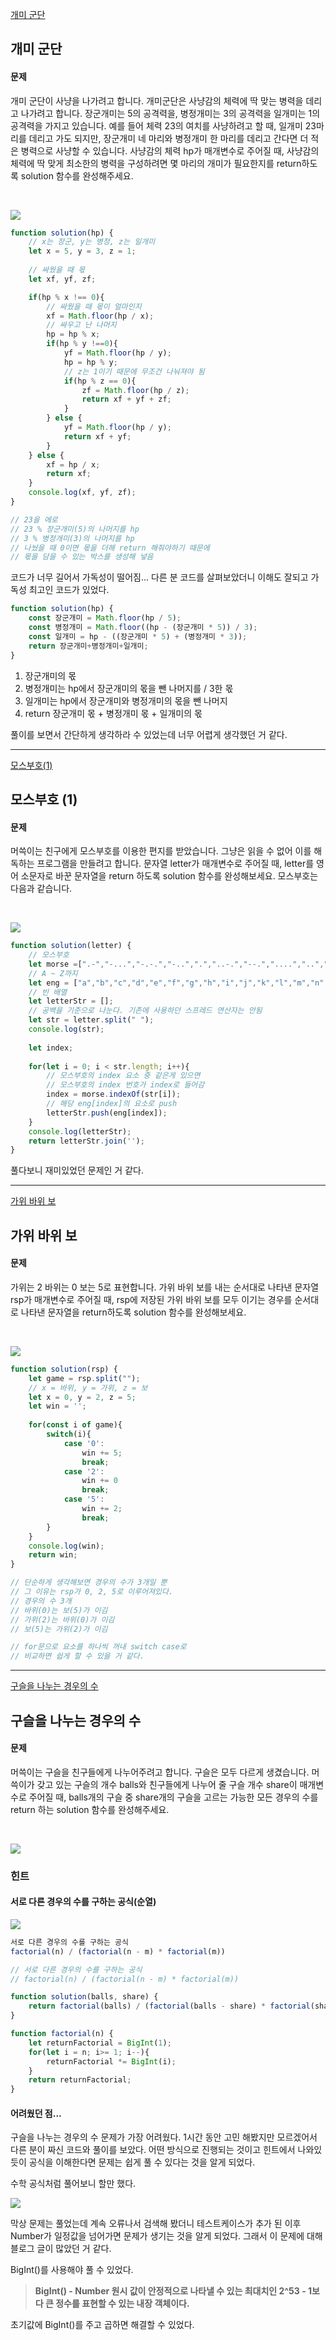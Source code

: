 [개미 군단](https://school.programmers.co.kr/learn/courses/30/lessons/120837)
## 개미 군단
#### 문제
개미 군단이 사냥을 나가려고 합니다. 개미군단은 사냥감의 체력에 딱 맞는 병력을 데리고 나가려고 합니다. 장군개미는 5의 공격력을, 병정개미는 3의 공격력을 일개미는 1의 공격력을 가지고 있습니다. 예를 들어 체력 23의 여치를 사냥하려고 할 때, 일개미 23마리를 데리고 가도 되지만, 장군개미 네 마리와 병정개미 한 마리를 데리고 간다면 더 적은 병력으로 사냥할 수 있습니다. 사냥감의 체력 hp가 매개변수로 주어질 때, 사냥감의 체력에 딱 맞게 최소한의 병력을 구성하려면 몇 마리의 개미가 필요한지를 return하도록 solution 함수를 완성해주세요.

<br/>

![](https://velog.velcdn.com/images/jkang4531/post/4923a19c-ebfe-4d4f-b7bd-30fda713b56b/image.png)

```javascript
function solution(hp) {
  	// x는 장군, y는 병정, z는 일개미
    let x = 5, y = 3, z = 1;
    
  	// 싸웠을 때 몫
    let xf, yf, zf;

    if(hp % x !== 0){
      	// 싸웠을 때 몫이 얼마인지
        xf = Math.floor(hp / x);
      	// 싸우고 난 나머지
        hp = hp % x;
        if(hp % y !==0){
            yf = Math.floor(hp / y);
            hp = hp % y;
          	// z는 1이기 때문에 무조건 나눠져야 됨
            if(hp % z == 0){
                zf = Math.floor(hp / z);
                return xf + yf + zf;
            }
        } else {
            yf = Math.floor(hp / y);
            return xf + yf;
        }
    } else {
        xf = hp / x;
        return xf;
    }
    console.log(xf, yf, zf);
}

// 23을 에로
// 23 % 장군개미(5)의 나머지를 hp
// 3 % 병정개미(3)의 나머지를 hp
// 나눴을 때 0이면 몫을 더해 return 해줘야하기 때문에
// 몫을 담을 수 있는 박스를 생성해 넣음

```
코드가 너무 길어서 가독성이 떨어짐...
다른 분 코드를 살펴보았더니 이해도 잘되고 가독성 최고인 코드가 있었다.

```javascript
function solution(hp) {
    const 장군개미 = Math.floor(hp / 5);
    const 병정개미 = Math.floor((hp - (장군개미 * 5)) / 3);
    const 일개미 = hp - ((장군개미 * 5) + (병정개미 * 3));
    return 장군개미+병정개미+일개미;
}
```
1. 장군개미의 몫
2. 병정개미는 hp에서 장군개미의 몫을 뺀 나머지를 / 3한 몫
3. 일개미는 hp에서 장군개미와 병정개미의 몫을 뺀 나머지
4. return 장군개미 몫 + 병정개미 몫 + 일개미의 몫

풀이를 보면서 간단하게 생각하라 수 있었는데 너무 어렵게 생각했던 거 같다.

---
[모스부호(1)](https://school.programmers.co.kr/learn/courses/30/lessons/120838)
## 모스부호 (1)
#### 문제
머쓱이는 친구에게 모스부호를 이용한 편지를 받았습니다. 그냥은 읽을 수 없어 이를 해독하는 프로그램을 만들려고 합니다. 문자열 letter가 매개변수로 주어질 때, letter를 영어 소문자로 바꾼 문자열을 return 하도록 solution 함수를 완성해보세요.
모스부호는 다음과 같습니다.

<br/>

![](https://velog.velcdn.com/images/jkang4531/post/ba79133c-f7f2-435d-8524-8b9e1c8f7711/image.png)

```javascript
function solution(letter) {
  	// 모스부호
    let morse =[".-","-...","-.-.","-..",".","..-.","--.","....","..",".---","-.-",".-..","--","-.","---",".--.","--.-",".-.","...","-","..-","...-",".--","-..-","-.--","--.."]
    // A ~ Z까지
    let eng = ["a","b","c","d","e","f","g","h","i","j","k","l","m","n","o","p","q","r","s","t","u","v","w","x","y","z"];
  	// 빈 배열
    let letterStr = [];
    // 공백을 기준으로 나눈다. 기존에 사용하던 스프레드 연산자는 안됨
    let str = letter.split(" ");
    console.log(str);
    
    let index;
    
    for(let i = 0; i < str.length; i++){
      	// 모스부호의 index 요소 중 같은게 있으면 
      	// 모스부호의 index 번호가 index로 들어감
        index = morse.indexOf(str[i]);
      	// 해당 eng[index]의 요소로 push
        letterStr.push(eng[index]);
    }
    console.log(letterStr);
    return letterStr.join('');
}
```
풀다보니 재미있었던 문제인 거 같다.

---
[가위 바위 보](https://school.programmers.co.kr/learn/courses/30/lessons/120839)
## 가위 바위 보
#### 문제
가위는 2 바위는 0 보는 5로 표현합니다. 가위 바위 보를 내는 순서대로 나타낸 문자열 rsp가 매개변수로 주어질 때, rsp에 저장된 가위 바위 보를 모두 이기는 경우를 순서대로 나타낸 문자열을 return하도록 solution 함수를 완성해보세요.

<br/>

![](https://velog.velcdn.com/images/jkang4531/post/b35925cb-9077-4318-8539-7bfab22be058/image.png)

```javascript
function solution(rsp) {
    let game = rsp.split("");
    // x = 바위, y = 가위, z = 보
    let x = 0, y = 2, z = 5;
    let win = '';
    
    for(const i of game){
        switch(i){
            case '0':
                win += 5;
                break;
            case '2':
                win += 0
                break;
            case '5':
                win += 2;
                break;
        }
    }
    console.log(win);
    return win;
}

// 단순하게 생각해보면 경우의 수가 3개일 뿐
// 그 이유는 rsp가 0, 2, 5로 이루어져있다.
// 경우의 수 3개
// 바위(0)는 보(5)가 이김
// 가위(2)는 바위(0)가 이김
// 보(5)는 가위(2)가 이김

// for문으로 요소를 하나씩 꺼내 switch case로 
// 비교하면 쉽게 할 수 있을 거 같다.
```
---
[구슬을 나누는 경우의 수](https://school.programmers.co.kr/learn/courses/30/lessons/120840)

## 구슬을 나누는 경우의 수
#### 문제
머쓱이는 구슬을 친구들에게 나누어주려고 합니다. 구슬은 모두 다르게 생겼습니다. 머쓱이가 갖고 있는 구슬의 개수 balls와 친구들에게 나누어 줄 구슬 개수 share이 매개변수로 주어질 때, balls개의 구슬 중 share개의 구슬을 고르는 가능한 모든 경우의 수를 return 하는 solution 함수를 완성해주세요.

<br/>

![](https://velog.velcdn.com/images/jkang4531/post/cb1adbef-8089-45ea-a44f-ea637d01429f/image.png)

### 힌트
#### 서로 다른 경우의 수를 구하는 공식(순열)
![](https://velog.velcdn.com/images/jkang4531/post/9da7e6b2-43b4-4604-aeae-82d7d4e8c46f/image.png)
```javascript
서로 다른 경우의 수를 구하는 공식
factorial(n) / (factorial(n - m) * factorial(m))
```

```javascript
// 서로 다른 경우의 수를 구하는 공식
// factorial(n) / (factorial(n - m) * factorial(m))

function solution(balls, share) {
    return factorial(balls) / (factorial(balls - share) * factorial(share));
}

function factorial(n) {
    let returnFactorial = BigInt(1);
    for(let i = n; i>= 1; i--){
        returnFactorial *= BigInt(i);
    }
    return returnFactorial;
}
```
#### 어려웠던 점...
구슬을 나누는 경우의 수 문제가 가장 어려웠다.
1시간 동안 고민 해봤지만 모르겠어서 다른 분이 짜신 코드와 풀이를 보았다.
어떤 방식으로 진행되는 것이고 힌트에서 나와있듯이 공식을 이해한다면 문제는 쉽게 풀 수 있다는 것을 알게 되었다.

수학 공식처럼 풀어보니 할만 했다.

![](https://velog.velcdn.com/images/jkang4531/post/397944e5-bc96-4b21-8404-2ec0ad10368a/image.png)

막상 문제는 풀었는데 계속 오류나서 검색해 봤더니 테스트케이스가 추가 된 이후 Number가 일정값을 넘어가면 문제가 생기는 것을 알게 되었다. 그래서 이 문제에 대해 블로그 글이 많았던 거 같다.

BigInt()를 사용해야 풀 수 있었다.
> **BigInt() - Number 원시 값이 안정적으로 나타낼 수 있는 최대치인 2^53 - 1보다 큰 정수를 표현할 수 있는 내장 객체이다.**

초기값에 BigInt()를 주고 곱하면 해결할 수 있었다.
